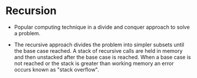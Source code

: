 #  Recursion

*  Popular computing technique in a divide and conquer approach to solve a problem.  

*  The recursive approach divides the problem into simpler subsets until the base case reached.  A stack of recursive calls are held in memory and then unstacked after the base case is reached.  When a base case is not reached or the stack is greater than working memory an error occurs known as "stack overflow".
